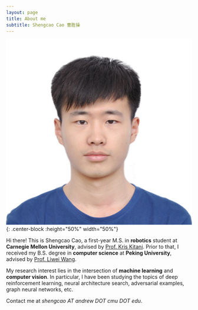 ```yaml
---
layout: page
title: About me
subtitle: Shengcao Cao 曹胜操
---
```


![Shengcao](/img/Formal.jpg){: .center-block :height="50%" width="50%"}

Hi there! This is Shengcao Cao, a first-year M.S. in **robotics** student at **Carnegie Mellon University**, advised by [Prof. Kris Kitani](http://www.cs.cmu.edu/~kkitani/). Prior to that, I received my B.S. degree in **computer science** at **Peking University**, advised by [Prof. Liwei Wang](http://www.cis.pku.edu.cn/faculty/vision/wangliwei/).

My research interest lies in the intersection of **machine learning** and **computer vision**. In particular, I have been studying the topics of deep reinforcement learning, neural architecture search, adversarial examples, graph neural networks, etc.

Contact me at *shengcao AT andrew DOT cmu DOT edu*.